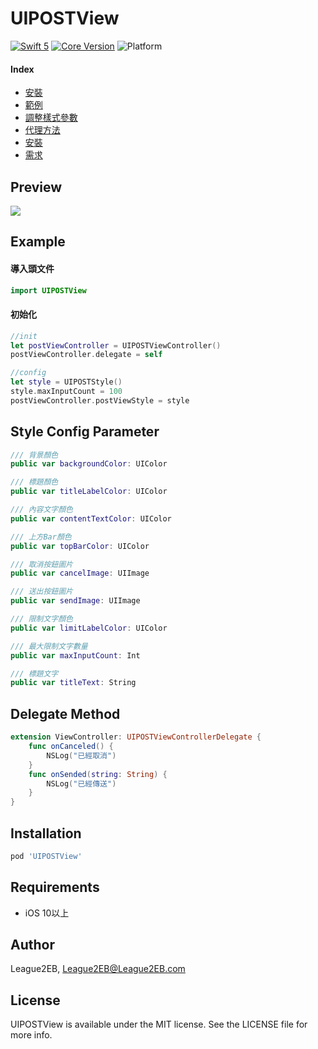 # UIPOSTView

[![Swift 5](https://img.shields.io/badge/Swift-5.0-orange.svg?style=flat)](https://swift.org/)
[![Core Version](https://img.shields.io/badge/pod-1.8.4-blue.svg)](https://cocoapods.org/)
![Platform](https://img.shields.io/badge/platform-iOS-007CBD)

#### Index
* [安裝](#installation)
* [範例](#example)
* [調整樣式參數](#style-config-parameter)
* [代理方法](#delegate-method)
* [安裝](#installation)
* [需求](#requirements)

## Preview
![](https://i.imgur.com/LzKtwn9.png)

## Example
#### 導入頭文件
```swift
import UIPOSTView
```
#### 初始化
```swift
//init
let postViewController = UIPOSTViewController()
postViewController.delegate = self

//config
let style = UIPOSTStyle()
style.maxInputCount = 100
postViewController.postViewStyle = style
```
## Style Config Parameter
```swift
/// 背景顏色
public var backgroundColor: UIColor

/// 標題顏色
public var titleLabelColor: UIColor

/// 內容文字顏色
public var contentTextColor: UIColor

/// 上方Bar顏色
public var topBarColor: UIColor

/// 取消按鈕圖片
public var cancelImage: UIImage

/// 送出按鈕圖片
public var sendImage: UIImage

/// 限制文字顏色
public var limitLabelColor: UIColor

/// 最大限制文字數量
public var maxInputCount: Int

/// 標題文字
public var titleText: String
```
## Delegate Method
```swift
extension ViewController: UIPOSTViewControllerDelegate {
    func onCanceled() {
        NSLog("已經取消")
    }
    func onSended(string: String) {
        NSLog("已經傳送")
    }
}
```
## Installation
```ruby
pod 'UIPOSTView'
```
## Requirements
- iOS 10以上

## Author

League2EB, League2EB@League2EB.com

## License

UIPOSTView is available under the MIT license. See the LICENSE file for more info.![]()
